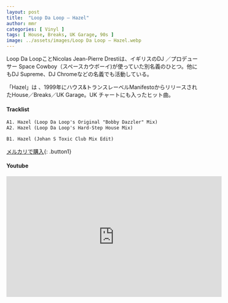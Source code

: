 ```yaml
---
layout: post
title:  "Loop Da Loop – Hazel"
author: mmr
categories: [ Vinyl ]
tags: [ House, Breaks, UK Garage, 90s ]
image: ../assets/images/Loop Da Loop – Hazel.webp
---
```


Loop Da LoopことNicolas Jean-Pierre Drestiは、イギリスのDJ ／プロデューサー Space Cowboy（スペースカウボーイ)が使っていた別名義のひとつ。他にもDJ Supreme、DJ Chromeなどの名義でも活動している。

「Hazel」は 、1999年にハウス&トランスレーベルManifestoからリリースされたHouse／Breaks／UK Garage。UK チャートにも入ったヒット曲。


#### Tracklist
```md
A1. Hazel (Loop Da Loop's Original "Bobby Dazzler" Mix)
A2. Hazel (Loop Da Loop's Hard-Step House Mix)

B1. Hazel (Johan S Toxic Club Mix Edit)
```

[メルカリで購入](https://jp.mercari.com/item/m52318324701?afid=6142608987){: .button1}

#### Youtube
<iframe width="560" height="315" src="https://www.youtube.com/embed/oX3QanxdhEs?si=JRWuyBlmpejxEwKw" title="YouTube video player" frameborder="0" allow="accelerometer; autoplay; clipboard-write; encrypted-media; gyroscope; picture-in-picture; web-share" referrerpolicy="strict-origin-when-cross-origin" allowfullscreen></iframe>